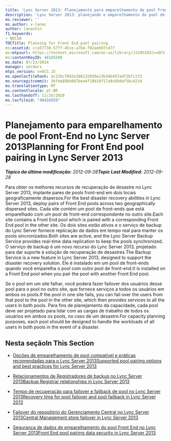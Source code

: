 ```yaml
---
title: 'Lync Server 2013: Planejamento para emparelhamento de pool Front-End'
description: 'Lync Server 2013: planejando o emparelhamento do pool de front-ends.'
ms.reviewer: ''
ms.author: v-lanac
author: lanachin
f1.keywords:
- NOCSH
TOCTitle: Planning for Front End pool pairing
ms:assetid: cca5773d-57ff-45ce-a7b4-f82ae697c477
ms:mtpsurl: https://technet.microsoft.com/en-us/library/JJ205293(v=OCS.15)
ms:contentKeyID: 48185508
ms.date: 07/23/2014
manager: serdars
mtps_version: v=OCS.15
ms.openlocfilehash: ac235cf682e286132836e13b34b457adf2bfc233
ms.sourcegitcommit: 36fee89bb887bea4f18b19f17a8c69daf5bc423d
ms.translationtype: MT
ms.contentlocale: pt-BR
ms.lasthandoff: 11/26/2020
ms.locfileid: "49424559"
---
```

# <a name="planning-for-front-end-pool-pairing-in-lync-server-2013"></a><span data-ttu-id="6cd77-103">Planejamento para emparelhamento de pool Front-End no Lync Server 2013</span><span class="sxs-lookup"><span data-stu-id="6cd77-103">Planning for Front End pool pairing in Lync Server 2013</span></span>

<div data-xmlns="http://www.w3.org/1999/xhtml">

<div class="topic" data-xmlns="http://www.w3.org/1999/xhtml" data-msxsl="urn:schemas-microsoft-com:xslt" data-cs="https://msdn.microsoft.com/">

<div data-asp="https://msdn2.microsoft.com/asp">



</div>

<div id="mainSection">

<div id="mainBody"><span data-ttu-id="6cd77-104">

<span> </span></span><span class="sxs-lookup"><span data-stu-id="6cd77-104">

<span> </span></span></span>

<span data-ttu-id="6cd77-105">_**Tópico da última modificação:** 2012-09-28_</span><span class="sxs-lookup"><span data-stu-id="6cd77-105">_**Topic Last Modified:** 2012-09-28_</span></span>

<span data-ttu-id="6cd77-106">Para obter os melhores recursos de recuperação de desastre no Lync Server 2013, implante pares de pools front-end em dois locais geograficamente dispersos.</span><span class="sxs-lookup"><span data-stu-id="6cd77-106">For the best disaster recovery abilities in Lync Server 2013, deploy pairs of Front End pools across two geographically dispersed sites.</span></span> <span data-ttu-id="6cd77-107">Cada site contém um pool de front-ends que está emparelhado com um pool de front-end correspondente no outro site.</span><span class="sxs-lookup"><span data-stu-id="6cd77-107">Each site contains a Front End pool which is paired with a corresponding Front End pool in the other site.</span></span> <span data-ttu-id="6cd77-108">Os dois sites estão ativos e o serviço de backup do Lync Server fornece replicação de dados em tempo real para manter os pools sincronizados.</span><span class="sxs-lookup"><span data-stu-id="6cd77-108">Both sites are active, and the Lync Server Backup Service provides real-time data replication to keep the pools synchronized.</span></span> <span data-ttu-id="6cd77-109">O serviço de backup é um novo recurso do Lync Server 2013, projetado para dar suporte à solução de recuperação de desastres.</span><span class="sxs-lookup"><span data-stu-id="6cd77-109">The Backup Service is a new feature in Lync Server 2013, designed to support the disaster recovery solution.</span></span> <span data-ttu-id="6cd77-110">Ele é instalado em um pool de front-ends quando você emparelha o pool com outro pool de front-end.</span><span class="sxs-lookup"><span data-stu-id="6cd77-110">It is installed on a Front End pool when you pair the pool with another Front End pool.</span></span>

<span data-ttu-id="6cd77-111">Se o pool em um site falhar, você poderá fazer failover dos usuários desse pool para o pool no outro site, que fornece serviços a todos os usuários em ambos os pools.</span><span class="sxs-lookup"><span data-stu-id="6cd77-111">If the pool in one site fails, you can fail over the users from that pool to the pool in the other site, which then provides services to all the users in both pools.</span></span> <span data-ttu-id="6cd77-112">Para fins de planejamento da capacidade, cada pool deve ser projetado para lidar com as cargas de trabalho de todos os usuários em ambos os pools, no caso de um desastre.</span><span class="sxs-lookup"><span data-stu-id="6cd77-112">For capacity planning purposes, each pool should be designed to handle the workloads of all users in both pools in the event of a disaster.</span></span>

<div>

## <a name="in-this-section"></a><span data-ttu-id="6cd77-113">Nesta seção</span><span class="sxs-lookup"><span data-stu-id="6cd77-113">In This Section</span></span>

  - [<span data-ttu-id="6cd77-114">Opções de emparelhamento de pool compatível e práticas recomendadas para o Lync Server 2013</span><span class="sxs-lookup"><span data-stu-id="6cd77-114">Supported pool pairing options and best practices for Lync Server 2013</span></span>](lync-server-2013-supported-pool-pairing-options-and-best-practices.md)

  - [<span data-ttu-id="6cd77-115">Relacionamentos de Registradores de backup no Lync Server 2013</span><span class="sxs-lookup"><span data-stu-id="6cd77-115">Backup Registrar relationships in Lync Server 2013</span></span>](lync-server-2013-backup-registrar-relationships.md)

  - [<span data-ttu-id="6cd77-116">Tempo de recuperação para failover e failback de pool no Lync Server 2013</span><span class="sxs-lookup"><span data-stu-id="6cd77-116">Recovery time for pool failover and pool failback in Lync Server 2013</span></span>](lync-server-2013-recovery-time-for-pool-failover-and-pool-failback.md)

  - [<span data-ttu-id="6cd77-117">Failover do repositório do Gerenciamento Central no Lync Server 2013</span><span class="sxs-lookup"><span data-stu-id="6cd77-117">Central Management store failover in Lync Server 2013</span></span>](lync-server-2013-central-management-store-failover.md)

  - [<span data-ttu-id="6cd77-118">Segurança de dados de emparelhamento do pool Front End no Lync Server 2013</span><span class="sxs-lookup"><span data-stu-id="6cd77-118">Front End pool pairing data security in Lync Server 2013</span></span>](lync-server-2013-front-end-pool-pairing-data-security.md)

<span data-ttu-id="6cd77-119"></div>

</div>

<span> </span>

</div>

</div>

</span><span class="sxs-lookup"><span data-stu-id="6cd77-119"></div>

</div>

<span> </span>

</div>

</div>

</span></span></div>


